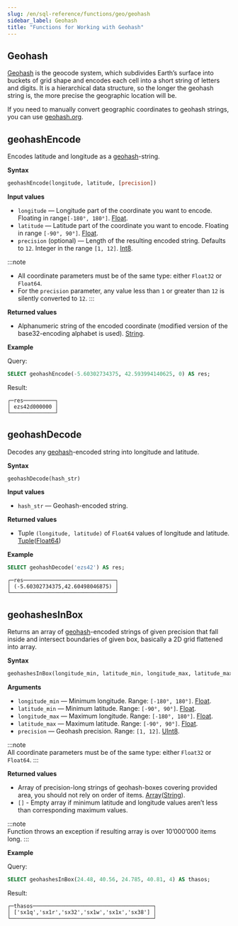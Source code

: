 ```yaml
---
slug: /en/sql-reference/functions/geo/geohash
sidebar_label: Geohash
title: "Functions for Working with Geohash"
---
```


## Geohash

[Geohash](https://en.wikipedia.org/wiki/Geohash) is the geocode system, which subdivides Earth’s surface into buckets of grid shape and encodes each cell into a short string of letters and digits. It is a hierarchical data structure, so the longer the geohash string is, the more precise the geographic location will be.

If you need to manually convert geographic coordinates to geohash strings, you can use [geohash.org](http://geohash.org/).

## geohashEncode

Encodes latitude and longitude as a [geohash](#geohash)-string.

**Syntax**

``` sql
geohashEncode(longitude, latitude, [precision])
```

**Input values**

- `longitude` — Longitude part of the coordinate you want to encode. Floating in range`[-180°, 180°]`. [Float](../../data-types/float.md). 
- `latitude` — Latitude part of the coordinate you want to encode. Floating in range `[-90°, 90°]`. [Float](../../data-types/float.md).
- `precision` (optional) — Length of the resulting encoded string. Defaults to `12`. Integer in the range `[1, 12]`. [Int8](../../data-types/int-uint.md).

:::note
- All coordinate parameters must be of the same type: either `Float32` or `Float64`.
- For the `precision` parameter, any value less than `1` or greater than `12` is silently converted to `12`.
:::

**Returned values**

- Alphanumeric string of the encoded coordinate (modified version of the base32-encoding alphabet is used). [String](../../data-types/string.md).

**Example**

Query:

``` sql
SELECT geohashEncode(-5.60302734375, 42.593994140625, 0) AS res;
```

Result:

``` text
┌─res──────────┐
│ ezs42d000000 │
└──────────────┘
```

## geohashDecode

Decodes any [geohash](#geohash)-encoded string into longitude and latitude.

**Syntax**

```sql
geohashDecode(hash_str)
```

**Input values**

- `hash_str` — Geohash-encoded string.

**Returned values**

- Tuple `(longitude, latitude)` of `Float64` values of longitude and latitude. [Tuple](../../data-types/tuple.md)([Float64](../../data-types/float.md))

**Example**

``` sql
SELECT geohashDecode('ezs42') AS res;
```

``` text
┌─res─────────────────────────────┐
│ (-5.60302734375,42.60498046875) │
└─────────────────────────────────┘
```

## geohashesInBox

Returns an array of [geohash](#geohash)-encoded strings of given precision that fall inside and intersect boundaries of given box, basically a 2D grid flattened into array.

**Syntax**

``` sql
geohashesInBox(longitude_min, latitude_min, longitude_max, latitude_max, precision)
```

**Arguments**

- `longitude_min` — Minimum longitude. Range: `[-180°, 180°]`. [Float](../../data-types/float.md).
- `latitude_min` — Minimum latitude. Range: `[-90°, 90°]`. [Float](../../data-types/float.md).
- `longitude_max` — Maximum longitude. Range: `[-180°, 180°]`. [Float](../../data-types/float.md).
- `latitude_max` — Maximum latitude. Range: `[-90°, 90°]`. [Float](../../data-types/float.md).
- `precision` — Geohash precision. Range: `[1, 12]`. [UInt8](../../data-types/int-uint.md).

:::note    
All coordinate parameters must be of the same type: either `Float32` or `Float64`.
:::

**Returned values**

- Array of precision-long strings of geohash-boxes covering provided area, you should not rely on order of items. [Array](../../data-types/array.md)([String](../../data-types/string.md)).
- `[]` - Empty array if minimum latitude and longitude values aren’t less than corresponding maximum values.

:::note    
Function throws an exception if resulting array is over 10’000’000 items long.
:::

**Example**

Query:

``` sql
SELECT geohashesInBox(24.48, 40.56, 24.785, 40.81, 4) AS thasos;
```

Result:

``` text
┌─thasos──────────────────────────────────────┐
│ ['sx1q','sx1r','sx32','sx1w','sx1x','sx38'] │
└─────────────────────────────────────────────┘
```
